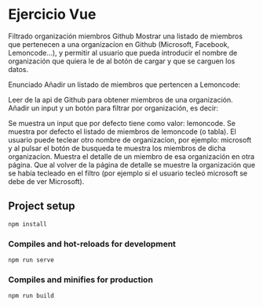 # Ejercicio Vue
Filtrado organización miembros Github
Mostrar una listado de miembros que pertenecen a una organizacíon en Github (Microsoft, Facebook, Lemoncode...), y permitir al usuario que pueda introducir el nombre de organización que quiera le de al botón de cargar y que se carguen los datos.

Enunciado
Añadir un listado de miembros que pertencen a Lemoncode:

Leer de la api de Github para obtener miembros de una organización.
Añadir un input y un botón para filtrar por organización, es decir:

Se muestra un input que por defecto tiene como valor: lemoncode.
Se muestra por defecto el listado de miembros de lemoncode (o tabla).
El usuario puede teclear otro nombre de organizacíon, por ejemplo: microsoft y al pulsar el botón de busqueda te muestra los miembros de dicha organizacíon.
Muestra el detalle de un miembro de esa organización en otra página.
Que al volver de la página de detalle se muestre la organización que se había tecleado en el filtro (por ejemplo si el usuario tecleó microsoft se debe de ver Microsoft).

## Project setup
```
npm install
```

### Compiles and hot-reloads for development
```
npm run serve
```

### Compiles and minifies for production
```
npm run build
```

